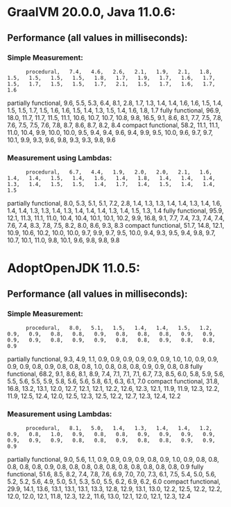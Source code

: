 # GraalVM 20.0.0, Java 11.0.6:

## Performance (all values in milliseconds):

### Simple Measurement:
          procedural,   7.4,   4.6,   2.6,   2.1,   1.9,   2.1,   1.8,   1.5,   1.5,   1.5,   1.5,   1.8,   1.7,   1.9,   1.7,   1.6,   1.7,   1.5,   1.7,   1.5,   1.5,   1.7,   2.1,   1.5,   1.7,   1.6,   1.7,   1.6
partially functional,   9.6,   5.5,   5.3,   6.4,   8.1,   2.8,   1.7,   1.3,   1.4,   1.4,   1.6,   1.6,   1.5,   1.4,   1.5,   1.5,   1.7,   1.5,   1.6,   1.6,   1.5,   1.4,   1.3,   1.5,   1.4,   1.6,   1.8,   1.7
    fully functional,  96.9,  18.0,  11.7,  11.7,  11.5,  11.1,  10.6,  10.7,  10.7,  10.8,   9.8,  16.5,   9.1,   8.6,   8.1,   7.7,   7.5,   7.8,   7.6,   7.5,   7.5,   7.6,   7.8,   8.7,   8.6,   8.7,   8.2,   8.4
  compact functional,  58.2,  11.1,  11.1,  11.0,  10.4,   9.9,  10.0,  10.0,   9.5,   9.4,   9.4,   9.6,   9.4,   9.9,   9.5,  10.0,   9.6,   9.7,   9.7,  10.1,   9.9,   9.3,   9.6,   9.8,   9.3,   9.3,   9.8,   9.6

### Measurement using Lambdas:
          procedural,   6.7,   4.4,   1.9,   2.0,   2.0,   2.1,   1.6,   1.4,   1.4,   1.5,   1.4,   1.6,   1.4,   1.8,   1.4,   1.4,   1.4,   1.3,   1.4,   1.5,   1.5,   1.4,   1.7,   1.4,   1.5,   1.4,   1.4,   1.5
partially functional,   8.0,   5.3,   5.1,   5.1,   7.2,   2.8,   1.4,   1.3,   1.3,   1.4,   1.4,   1.3,   1.4,   1.6,   1.4,   1.4,   1.3,   1.3,   1.4,   1.3,   1.4,   1.4,   1.4,   1.3,   1.4,   1.5,   1.3,   1.4
    fully functional,  95.9,  12.1,  11.3,  11.1,  11.0,  10.4,  10.4,  10.1,  10.1,  10.2,   9.9,  16.8,   9.1,   7.7,   7.4,   7.3,   7.4,   7.4,   7.6,   7.4,   8.3,   7.8,   7.5,   8.2,   8.0,   8.6,   9.3,   8.3
  compact functional,  51.7,  14.8,  12.1,  10.9,  10.6,  10.2,  10.0,  10.0,   9.7,   9.9,   9.7,   9.5,  10.0,   9.4,   9.3,   9.5,   9.4,   9.8,   9.7,  10.7,  10.1,  11.0,   9.8,  10.1,   9.6,   9.8,   9.8,   9.8

# AdoptOpenJDK 11.0.5:

## Performance (all values in milliseconds):

### Simple Measurement:
          procedural,   8.0,   5.1,   1.5,   1.4,   1.4,   1.5,   1.2,   0.9,   0.9,   0.8,   0.8,   0.9,   0.8,   0.8,   0.8,   0.9,   0.9,   0.9,   0.9,   0.8,   0.9,   0.9,   0.8,   0.8,   0.9,   0.8,   0.8,   0.9
partially functional,   9.3,   4.9,   1.1,   0.9,   0.9,   0.9,   0.9,   0.9,   0.9,   1.0,   1.0,   0.9,   0.9,   0.9,   0.9,   0.8,   0.9,   0.8,   0.8,   0.8,   1.0,   0.8,   0.8,   0.8,   0.9,   0.9,   0.8,   0.8
    fully functional,  68.2,   9.1,   8.6,   8.1,   8.9,   7.4,   7.1,   7.1,   7.1,   6.7,   7.3,   8.5,   6.0,   5.8,   5.9,   5.6,   5.5,   5.6,   5.5,   5.9,   5.8,   5.6,   5.6,   5.8,   6.1,   6.3,   6.1,   7.0
  compact functional,  31.8,  16.8,  13.2,  13.1,  12.0,  12.7,  12.1,  12.1,  12.2,  12.6,  12.3,  12.1,  11.9,  11.9,  12.3,  12.2,  11.9,  12.5,  12.4,  12.0,  12.5,  12.3,  12.5,  12.2,  12.7,  12.3,  12.4,  12.2


### Measurement using Lambdas:
          procedural,   8.1,   5.0,   1.4,   1.3,   1.4,   1.4,   1.2,   0.9,   0.8,   1.0,   0.9,   0.8,   0.8,   0.9,   0.9,   0.9,   0.9,   0.9,   0.9,   0.9,   0.8,   0.8,   0.9,   0.8,   0.8,   0.9,   0.9,   0.9
partially functional,   9.0,   5.6,   1.1,   0.9,   0.9,   0.9,   0.9,   0.8,   0.9,   1.0,   0.9,   0.8,   0.8,   0.8,   0.8,   0.8,   0.9,   0.8,   0.8,   0.8,   0.8,   0.8,   0.8,   0.8,   0.8,   0.8,   0.8,   0.9
    fully functional,  51.6,   8.5,   8.2,   7.4,   7.8,   7.6,   6.9,   7.0,   7.0,   7.3,   6.1,   7.5,   5.4,   5.0,   5.6,   5.2,   5.2,   5.6,   4.9,   5.0,   5.1,   5.3,   5.0,   5.5,   6.2,   6.9,   6.2,   6.0
  compact functional,  29.9,  14.1,  13.6,  13.1,  13.1,  13.1,  13.3,  12.8,  12.9,  13.1,  13.0,  12.2,  12.5,  12.2,  12.2,  12.0,  12.0,  12.1,  11.8,  12.3,  12.2,  11.6,  13.0,  12.1,  12.0,  12.1,  12.3,  12.4
